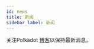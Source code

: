 ```yaml
---
id: news
title: 新闻
sidebar_label: 新闻
---
```


关注Polkadot [博客](https://polkadot.network/blog/)以保持最新消息。
